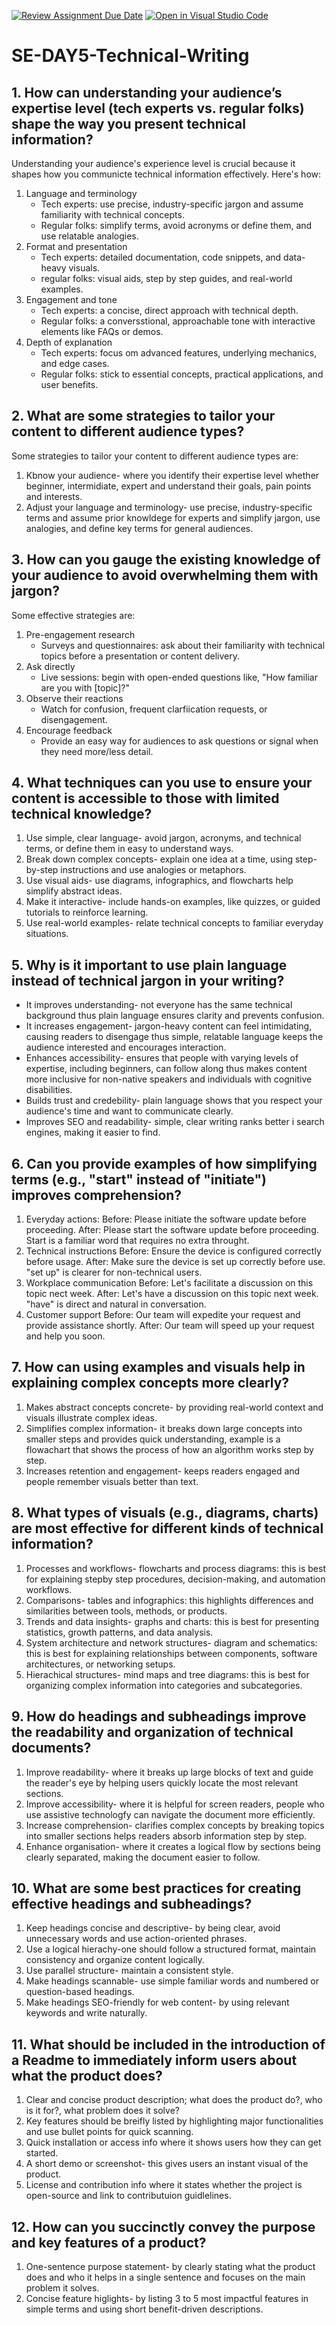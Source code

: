 [![Review Assignment Due Date](https://classroom.github.com/assets/deadline-readme-button-22041afd0340ce965d47ae6ef1cefeee28c7c493a6346c4f15d667ab976d596c.svg)](https://classroom.github.com/a/zsAR-pyY)
[![Open in Visual Studio Code](https://classroom.github.com/assets/open-in-vscode-2e0aaae1b6195c2367325f4f02e2d04e9abb55f0b24a779b69b11b9e10269abc.svg)](https://classroom.github.com/online_ide?assignment_repo_id=18796657&assignment_repo_type=AssignmentRepo)
# SE-DAY5-Technical-Writing
## 1. How can understanding your audience’s expertise level (tech experts vs. regular folks) shape the way you present technical information?
Understanding your audience's experience level is crucial because it shapes how you communicte technical information effectively. Here's how:
1. Language and terminology
   - Tech experts: use precise, industry-specific jargon and assume familiarity with technical concepts.
   - Regular folks: simplify terms, avoid acronyms or define them, and use relatable analogies.
2. Format and presentation
   - Tech experts: detailed documentation, code snippets, and data-heavy visuals.
   - regular folks: visual aids, step by step guides, and real-world examples.
3. Engagement and tone
   - Tech experts: a concise, direct approach with technical depth.
   - Regular folks: a conversstional, approachable tone with interactive elements like FAQs or demos.
4. Depth of explanation
   - Tech experts: focus om advanced features, underlying mechanics, and edge cases.
   - Regular folks: stick to essential concepts, practical applications, and user benefits.

## 2. What are some strategies to tailor your content to different audience types?
Some strategies to tailor your content to different audience types are:
1. Kbnow your audience- where you identify their expertise level whether beginner, intermidiate, expert and understand their goals, pain points and interests.
2. Adjust your language and terminology- use precise, industry-specific terms and assume prior knowldege for experts and simplify jargon, use analogies, and define key terms for general audiences.

## 3. How can you gauge the existing knowledge of your audience to avoid overwhelming them with jargon?
Some effective strategies are:
1. Pre-engagement research
   - Surveys and questionnaires: ask about their familiarity with technical topics before a presentation or content delivery.
2. Ask directly
   - Live sessions: begin with open-ended questions like, "How familiar are you with [topic]?"
3. Observe their reactions
   - Watch for confusion, frequent clarfiication requests, or disengagement.
4. Encourage feedback
   - Provide an easy way for audiences to ask questions or signal when they need more/less detail.

## 4. What techniques can you use to ensure your content is accessible to those with limited technical knowledge?
1. Use simple, clear language- avoid jargon, acronyms, and technical terms, or define them in easy to understand ways.
2. Break down complex concepts- explain one idea at a time, using step-by-step instructions and use analogies or metaphors.
3. Use visual aids- use diagrams, infographics, and flowcharts help simplify abstract ideas.
4. Make it interactive- include hands-on examples, like quizzes, or guided tutorials to reinforce learning.
5. Use real-world examples- relate technical concepts to familiar everyday situations.


## 5. Why is it important to use plain language instead of technical jargon in your writing?
- It improves understanding- not everyone has the same technical background thus plain language ensures clarity and prevents confusion.
- It increases engagement- jargon-heavy content can feel intimidating, causing readers to disengage thus simple, relatable language keeps the audience interested and encourages interaction.
- Enhances accessibility- ensures that people with varying levels of expertise, including beginners, can follow along thus makes content more inclusive for non-native speakers and individuals with cognitive disabilities.
- Builds trust and credebility- plain language shows that you respect your audience's time and want to communicate clearly.
- Improves SEO and readability- simple, clear writing ranks better i search engines, making it easier to find.

## 6. Can you provide examples of how simplifying terms (e.g., "start" instead of "initiate") improves comprehension?
1. Everyday actions:
   Before: Please initiate the software update before proceeding.
   After: Please start the software update before proceeding.
   Start is a familiar word that requires no extra throught.
2. Technical instructions
   Before: Ensure the device is configured correctly before usage.
   After: Make sure the device is set up correctly before use.
   "set up" is clearer for non-technical users.
3. Workplace communication
   Before: Let's facilitate a discussion on this topic nect week.
   After: Let's have a discussion on this topic next week.
   "have" is direct and natural in conversation.
4. Customer support
   Before: Our team will expedite your request and provide assistance shortly.
   After: Our team will speed up your request and help you soon.

## 7. How can using examples and visuals help in explaining complex concepts more clearly?
1. Makes abstract concepts concrete- by providing real-world context and visuals illustrate complex ideas.
2. Simplifies complex information- it breaks down large concepts into smaller steps and provides quick understanding, example is a flowachart that shows the process of how an algorithm works step by step.
3. Increases retention and engagement- keeps readers engaged and people remember visuals better than text.

## 8. What types of visuals (e.g., diagrams, charts) are most effective for different kinds of technical information?
1. Processes and workflows- flowcharts and process diagrams: this is best for explaining stepby step procedures, decision-making, and automation workflows.
2. Comparisons- tables and infographics: this highlights differences and similarities between tools, methods, or products.
3. Trends and data insights- graphs and charts: this is best for presenting statistics, growth patterns, and data analysis.
4. System architecture and network structures- diagram and schematics: this is best for explaining relationships between components, software architectures, or networking setups.
5. Hierachical structures- mind maps and tree diagrams: this is best for organizing complex information into categories and subcategories.

## 9. How do headings and subheadings improve the readability and organization of technical documents?
1. Improve readability- where it breaks up large blocks of text and guide the reader's eye by helping users quickly locate the most relevant sections.
2. Improve accessibility- where it is helpful for screen readers, people who use assistive technologfy can navigate the document more efficiently.
3. Increase comprehension- clarifies complex concepts by breaking topics into smaller sections helps readers absorb information step by step.
4. Enhance organisation- where it creates a logical flow by sections being clearly separated, making the document easier to follow.

## 10. What are some best practices for creating effective headings and subheadings?
1. Keep headings concise and descriptive- by being clear, avoid unnecessary words and use action-oriented phrases.
2. Use a logical hierachy-one should follow a structured format, maintain consistency and organize content logically.
3. Use parallel structure- maintain a consistent style.
4. Make headings scannable- use simple familiar words and numbered or question-based headings.
5. Make headings SEO-friendly for web content- by using relevant keywords and write naturally. 

## 11. What should be included in the introduction of a Readme to immediately inform users about what the product does?
1. Clear and concise product description; what does the product do?, who is it for?, what problem does it solve?
2. Key features should be breifly listed by highlighting major functionalities and use bullet points for quick scanning.
3. Quick installation or access info where it shows users how they can get started.
4. A short demo or screenshot- this gives users an instant visual of the product.
5. License and contribution info where it states whether the project is open-source and link to contributuion guidlelines.

## 12. How can you succinctly convey the purpose and key features of a product?
1. One-sentence purpose statement- by clearly stating what the product does and who it helps in a single sentence and focuses on the main problem it solves.
2. Concise feature higlights- by listing 3 to 5 most impactful features in simple terms and using short benefit-driven descriptions.

